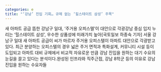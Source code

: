 ```yaml
---
categories: e
title: "‘강남’ 진입 기회… 규제 없는 ‘힐스테이트 삼성’ 주목"
---
```

새 아파트 공급 뜸한 강남구 일대, ‘주거용 오피스텔’이 대안으로 각광강남 중심 입지 누리는 ‘힐스테이트 삼성’, 우수한 상품성에 미래가치 높아[국토일보 하종숙 기자] 서울 강남구 일대 새 아파트 공급이 씨가 마르자 주거용 오피스텔이 아파트 대안으로 각광받고 있다. 최근 분양하는 오피스텔의 경우 넓은 주거 면적과 특화설계, 커뮤니티 시설 등이 도입되고 아파트 대비 규제에서 비교적 자유로운 만큼 강남 진입을 원하는 대기 수요의 눈길을 끌고 있다는 분석이다.완성된 인프라와 직주근접, 강남 8학군 등의 이유로 강남 진입을 원하는 수요자들
